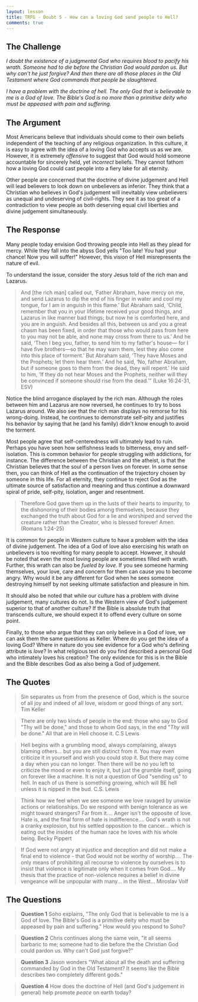 ```yaml
---
layout: lesson
title: TRFG - Doubt 5 - How can a loving God send people to Hell?
comments: true
---
```


## The Challenge

_I doubt the existence of a judgmental God who requires blood to pacify his wrath. Someone had to die before the Christian God would pardon us. But why can't he just forgive? And then there are all those places in the Old Testament where God commands that people be slaughtered._

_I have a problem with the doctrine of hell. The only God that is believable to me is a God of love. The Bible's God is no more than a primitive deity who must be appeased with pain and suffering._

## The Argument

Most Americans believe that individuals should come to their own beliefs independent of the teaching of any religious organization. In this culture, it is easy to agree with the idea of a loving God who accepts us as we are. However, it is extremely _offensive_ to suggest that God would hold someone accountable for sincerely held, yet _incorrect_ beliefs. They cannot fathom how a loving God could cast people into a fiery lake for all eternity.

Other people are concerned that the doctrine of divine judgement and Hell will lead believers to look down on unbelievers as inferior. They think that a Christian who believes in God's judgement will inevitably view unbelievers as unequal and undeserving of civil-rights. They see it as too great of a contradiction to view people as both deserving equal civil liberties and divine judgement simultaneously.

## The Response

Many people today envision God throwing people into Hell as they plead for mercy. While they fall into the abyss God yells "Too late! You had your chance! Now you will suffer!" However, this vision of Hell misrepresents the nature of evil.

To understand the issue, consider the story Jesus told of the rich man and Lazarus.

> And [the rich man] called out, ‘Father Abraham, have mercy on me, and send Lazarus to dip the end of his finger in water and cool my tongue, for I am in anguish in this flame.’ But Abraham said, ‘Child, remember that you in your lifetime received your good things, and Lazarus in like manner bad things; but now he is comforted here, and you are in anguish. And besides all this, between us and you a great chasm has been fixed, in order that those who would pass from here to you may not be able, and none may cross from there to us.’ And he said, ‘Then I beg you, father, to send him to my father's house— for I have five brothers—so that he may warn them, lest they also come into this place of torment.’ But Abraham said, ‘They have Moses and the Prophets; let them hear them.’ And he said, ‘No, father Abraham, but if someone goes to them from the dead, they will repent.’ He said to him, ‘If they do not hear Moses and the Prophets, neither will they be convinced if someone should rise from the dead.’” (Luke 16:24-31, ESV)

Notice the blind arrogance displayed by the rich man. Although the roles between him and Lazarus are now reversed, he continues to try to boss Lazarus around. We also see that the rich man displays no remorse for his wrong-doing.  Instead, he continues to demonstrate self-pity and justifies his behavior by saying that he (and his family) didn't know enough to avoid the torment.

Most people agree that self-centeredness will ultimately lead to ruin. Perhaps you have seen how selfishness leads to bitterness, envy and self-isolation. This is common behavior for people struggling with addictions, for instance. The difference between the Christian and the atheist, is that the Christian believes that the soul of a person lives on forever. In some sense then, you can think of Hell as the continuation of the trajectory chosen by someone in this life. For all eternity, they continue to reject God as the ultimate source of satisfaction and meaning and thus continue a downward spiral of pride, self-pity, isolation, anger and resentment.

> Therefore God gave them up in the lusts of their hearts to impurity, to the dishonoring of their bodies among themselves, because they exchanged the truth about God for a lie and worshiped and served the creature rather than the Creator, who is blessed forever! Amen. (Romans 1:24-25)

It is common for people in Western culture to have a problem with the idea of divine judgement. The idea of a God of love also exercising his wrath on unbelievers is too revolting for many people to accept. However, it should be noted that even the most loving people are sometimes filled with wrath. Further, this wrath can also be _fueled by love_. If you see someone harming themselves, your love, care and concern for them can cause you to become angry. Why would it be any different for God when he sees someone destroying himself by not seeking ultimate satisfaction and pleasure in him.

It should also be noted that while our culture has a problem with divine judgement, many cultures do not. Is the Western view of God's judgement superior to that of another culture? If the Bible is absolute truth that transcends culture, we should expect it to offend every culture on some point.

Finally, to those who argue that they can only believe in a God of love, we can ask them the same questions as Keller. Where do you get the idea of a loving God? Where in nature do you see evidence for a God who's defining attribute is _love_? In what religious text do you find described a personal God who intimately loves his creation? The only evidence for this is in the Bible and the Bible describes God as also being a God of judgement.

## The Quotes

> Sin separates us from from the presence of God, which is the source of all joy and indeed of all love, wisdom or good things of any sort.
> Tim Keller

> There are only two kinds of people in the end: those who say to God "Thy will be done," and those to whom God says, in the end "_Thy_ will be done." All that are in Hell choose it.
> C.S Lewis

> Hell begins with a grumbling mood, always complaining, always blaming others... but you are still distinct from it. You may even criticize it in yourself and wish you could stop it. But there may come a day when you can no longer. Then there will be no you left to criticize the mood or even to enjoy it, but just the grumble itself, going on forever like a machine. It is not a question of God "sending us" to hell. In each of us there is something growing, which will BE hell unless it is nipped in the bud.
> C.S. Lewis

> Think how we feel when we see someone we love ravaged by unwise actions or relationships. Do we respond with benign tolerance as we might toward strangers? Far from it.... Anger isn't the opposite of love. Hate is, and the final form of hate is indifference.... God's wrath is not a cranky explosion, but his settled opposition to the cancer... which is eating out the insides of the human race he loves with his whole being.
> Becky Pippert

> If God were not angry at injustice and deception and did not make a final end to violence - that God would not be worthy of worship.... The only means of prohibiting all recourse to violence by ourselves is to insist that violence is legitimate only when it comes from God.... My thesis that the practice of non-violence requires a belief in divine vengeance will be unpopular with many... in the West...
> Miroslav Volf

## The Questions

> **Question 1** Soho explains, "The only God that is believable to me is a God of love. The Bible's God is a primitive deity who must be appeased by pain and suffering." How would you respond to Soho?

> **Question 2** Chris continues along the same vein, "It all seems barbaric to me; someone had to die before the the Christian God could pardon us. Why can't God just forgive?"

> **Question 3** Jason wonders "What about all the death and suffering commanded by God in the Old Testament? It seems like the Bible describes two completely different gods."

> **Question 4** How does the doctrine of Hell (and God's judgement in general) help promote _peace_ on earth today?
